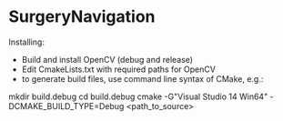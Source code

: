# SurgeryNavigation

Installing:

* Build and install OpenCV (debug and release)
* Edit CmakeLists.txt with required paths for OpenCV
* to generate build files, use command line syntax of CMake, e.g.:

mkdir build.debug
cd build.debug
cmake -G"Visual Studio 14 Win64" -DCMAKE_BUILD_TYPE=Debug <path_to_source>
